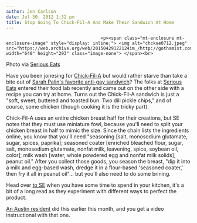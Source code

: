 ```yaml
---
author: Jen Carlson
date: Jul 30, 2012 1:32 pm
title: Stop Going To Chick-Fil-A And Make Their Sandwich At Home
---
```


	
										<p><span class="mt-enclosure mt-enclosure-image" style="display: inline;"> <img alt="chckse0712.jpeg" src="https://web.archive.org/web/20150429122124im_/http://gothamist.com/attachments/arts_jen/chckse0712.jpeg" width="640" height="293" class="image-none"> </span><br>
<span class="photo_caption">Photo via <a href="https://web.archive.org/web/20150429122124/http://www.seriouseats.com/2012/07/the-food-lab-how-to-make-a-chick-fil-a-sandwich-at-home.html">Serious Eats</a></span></p>

<p>Have you been jonesing for <a href="https://web.archive.org/web/20150429122124/http://gothamist.com/tags/chickfila">Chick-Fil-A</a> but would rather starve than take a bite out of <a href="https://web.archive.org/web/20150429122124/http://gothamist.com/2012/07/28/surprise_sarah_palin_loves_chick-fi.php">Sarah Palin&apos;s favorite anti-gay sandwich</a>? The folks at <a href="https://web.archive.org/web/20150429122124/http://www.seriouseats.com/2012/07/the-food-lab-how-to-make-a-chick-fil-a-sandwich-at-home.html">Serious Eats</a> entered their food lab recently and came out on the other side with a recipe you can try at home. Turns out the Chick-Fil-A sandwich is just a &quot;soft, sweet, buttered and toasted bun. Two dill pickle chips,&quot; and of course, some chicken (though cooking it is the tricky part).</p>

<p>Chick-Fil-A uses an entire chicken breast half for their creations, but SE notes that they must use miniature fowl, because you&apos;ll need to split your chicken breast in half to mimic the size. Since the chain lists the ingredients online, you know that you&apos;ll need &quot;seasoning [salt, monosodium glutamate, sugar, spices, paprika]; seasoned coater [enriched bleached flour, sugar, salt, monosodium glutamate, nonfat milk, leavening, spice, soybean oil, color]; milk wash [water, whole powdered egg and nonfat milk solids]; peanut oil.&quot; After you collect those goods, you season the breast, &quot;dip it into a milk and egg-based wash, dredge it in a flour-based &apos;seasoned coater,&apos; then fry it all in peanut oil&quot;... but you&apos;ll also need to do some brining.</p>

<p>Head over <a href="https://web.archive.org/web/20150429122124/http://www.seriouseats.com/2012/07/the-food-lab-how-to-make-a-chick-fil-a-sandwich-at-home.html">to SE</a> when you have some time to spend in your kitchen, it&apos;s a bit of a long read as they experiment with different ways to perfect the product.</p>

<p><a href="https://web.archive.org/web/20150429122124/http://austinist.com/2012/07/20/food_hilah_johnsons_chick-fil-gay_i.php">An Austin resident</a> did this earlier this month, and you get a video instructional with that one.</p>					
										
									
				